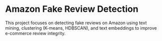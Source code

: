 # Amazon Fake Review Detection
This project focuses on detecting fake reviews on Amazon using text mining, clustering (K-means, HDBSCAN), and text embeddings to improve e-commerce review integrity.
